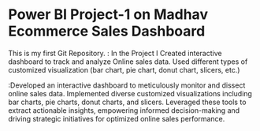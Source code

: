 # Power BI Project-1 on Madhav Ecommerce Sales Dashboard
This is my first Git Repository.
: In the Project I Created interactive dashboard to track and
analyze Online sales data. Used different types of customized
visualization (bar chart, pie chart, donut chart, slicers, etc.)

:Developed an interactive dashboard to meticulously monitor and dissect online sales data. Implemented diverse customized visualizations including bar charts, pie charts, donut charts, and slicers. Leveraged these tools to extract actionable insights, empowering informed decision-making and driving strategic initiatives for optimized online sales performance.


